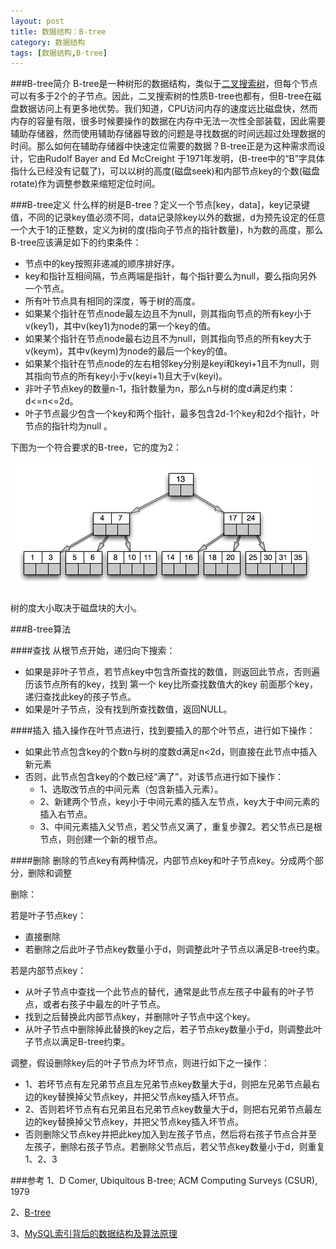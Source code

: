 ```yaml
---
layout: post
title: 数据结构：B-tree
category: 数据结构
tags: [数据结构,B-tree]
---
```


###B-tree简介
B-tree是一种树形的数据结构，类似于[二叉搜索树](http://en.wikipedia.org/wiki/Binary_search_tree)，但每个节点可以有多于2个的子节点。因此，二叉搜索树的性质B-tree也都有，但B-tree在磁盘数据访问上有更多地优势。我们知道，CPU访问内存的速度远比磁盘快，然而内存的容量有限，很多时候要操作的数据在内存中无法一次性全部装载，因此需要辅助存储器，然而使用辅助存储器导致的问题是寻找数据的时间远超过处理数据的时间。那么如何在辅助存储器中快速定位需要的数据？B-tree正是为这种需求而设计，它由Rudolf Bayer and Ed McCreight 于1971年发明，(B-tree中的“B”字具体指什么已经没有记载了)，可以以树的高度(磁盘seek)和内部节点key的个数(磁盘rotate)作为调整参数来缩短定位时间。

###B-tree定义
什么样的树是B-tree？定义一个节点[key，data]，key记录键值，不同的记录key值必须不同，data记录除key以外的数据，d为预先设定的任意一个大于1的正整数，定义为树的度(指向子节点的指针数量)，h为数的高度，那么B-tree应该满足如下的约束条件：

* 节点中的key按照非递减的顺序排好序。
* key和指针互相间隔，节点两端是指针，每个指针要么为null，要么指向另外一个节点。
* 所有叶节点具有相同的深度，等于树的高度。
* 如果某个指针在节点node最左边且不为null，则其指向节点的所有key小于v(key1)，其中v(key1)为node的第一个key的值。
* 如果某个指针在节点node最右边且不为null，则其指向节点的所有key大于v(keym)，其中v(keym)为node的最后一个key的值。
* 如果某个指针在节点node的左右相邻key分别是keyi和keyi+1且不为null，则其指向节点的所有key小于v(keyi+1)且大于v(keyi)。
* 非叶子节点key的数量n-1，指针数量为n，那么n与树的度d满足约束：d<=n<=2d。
* 叶子节点最少包含一个key和两个指针，最多包含2d-1个key和2d个指针，叶节点的指针均为null 。

下图为一个符合要求的B-tree，它的度为2：

![b-tree](/assets/images/b-tree.png)

树的度大小取决于磁盘块的大小。

###B-tree算法

####查找
从根节点开始，递归向下搜索：

* 如果是非叶子节点，若节点key中包含所查找的数值，则返回此节点，否则遍历该节点所有的key，找到 第一个 key比所查找数值大的key 前面那个key，递归查找此key的孩子节点。
* 如果是叶子节点，没有找到所查找数值，返回NULL。

####插入
插入操作在叶节点进行，找到要插入的那个叶节点，进行如下操作：

* 如果此节点包含key的个数n与树的度数d满足n<2d，则直接在此节点中插入新元素
* 否则，此节点包含key的个数已经“满了”，对该节点进行如下操作：
  * 1、选取改节点的中间元素（包含新插入元素）。
  * 2、新建两个节点，key小于中间元素的插入左节点，key大于中间元素的插入右节点。
  * 3、中间元素插入父节点，若父节点又满了，重复步骤2。若父节点已是根节点，则创建一个新的根节点。

####删除
删除的节点key有两种情况，内部节点key和叶子节点key。分成两个部分，删除和调整

删除：

若是叶子节点key：

* 直接删除
* 若删除之后此叶子节点key数量小于d，则调整此叶子节点以满足B-tree约束。

若是内部节点key：

* 从叶子节点中查找一个此节点的替代，通常是此节点左孩子中最有的叶子节点，或者右孩子中最左的叶子节点。
* 找到之后替换此内部节点key，并删除叶子节点中这个key。
* 从叶子节点中删除掉此替换的key之后，若子节点key数量小于d，则调整此叶子节点以满足B-tree约束。

调整，假设删除key后的叶子节点为坏节点，则进行如下之一操作：

* 1、若坏节点有左兄弟节点且左兄弟节点key数量大于d，则把左兄弟节点最右边的key替换掉父节点key，并把父节点key插入坏节点。
* 2、否则若坏节点有右兄弟且右兄弟节点key数量大于d，则把右兄弟节点最左边的key替换掉父节点key，并把父节点key插入坏节点。
* 否则删除父节点key并把此key加入到左孩子节点，然后将右孩子节点合并至左孩子，删除右孩子节点。若删除父节点后，若父节点key数量小于d，则重复1、2、3

###参考
1、D Comer, Ubiquitous B-tree; ACM Computing Surveys (CSUR), 1979

2、[B-tree](http://en.wikipedia.org/wiki/B-tree)

3、[MySQL索引背后的数据结构及算法原理](http://blog.codinglabs.org/articles/theory-of-mysql-index.html)







